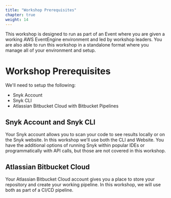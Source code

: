 ```yaml
---
title: "Workshop Prerequisites"
chapter: true
weight: 14
---
```

This workshop is designed to run as part of an Event where you are given a working AWS EventEngine environment and led by workshop leaders.  You are also able to run this workshop in a standalone format where you manage all of your environment and setup.

# Workshop Prerequisites
We'll need to setup the following:

- Snyk Account
- Snyk CLI
- Atlassian Bitbucket Cloud with Bitbucket Pipelines

## Snyk Account and Snyk CLI
Your Snyk account allows you to scan your code to see results locally or on the Snyk website.  In this workshop we'll use both the CLI and Website.  You have the additional options of running Snyk within popular IDEs or programmatically with API calls, but those are not covered in this workshop.

## Atlassian Bitbucket Cloud
Your Atlassian Bitbucket Cloud account gives you a place to store your repository and create your working pipeline.  In this workshop, we will use both as part of a CI/CD pipeline.